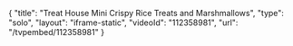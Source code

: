 {
    "title": "Treat House Mini Crispy Rice Treats and Marshmallows",
    "type": "solo",
    "layout": "iframe-static",
    "videoId": "112358981",
    "url": "\/tvpembed\/112358981"
}
